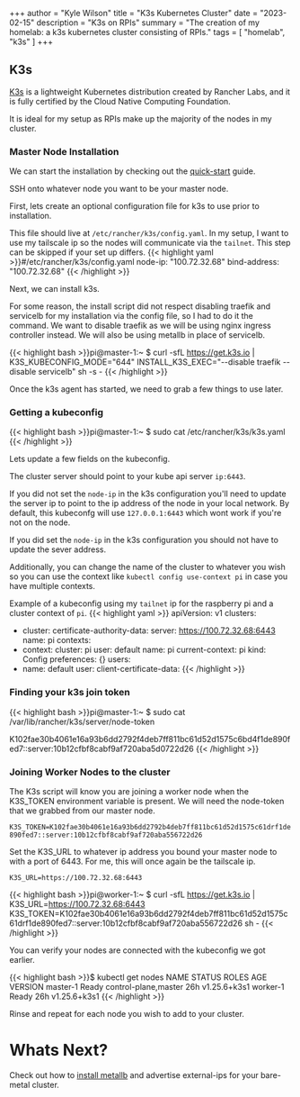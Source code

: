 +++
author = "Kyle Wilson"
title = "K3s Kubernetes Cluster"
date = "2023-02-15"
description = "K3s on RPIs"
summary = "The creation of my homelab: a k3s kubernetes cluster consisting of RPIs."
tags = [
    "homelab",
    "k3s"
]
+++

## K3s
[K3s](https://docs.k3s.io/) is a lightweight Kubernetes distribution created by Rancher Labs, and it is fully certified by the Cloud Native Computing Foundation.

It is ideal for my setup as RPIs make up the majority of the nodes in my cluster.


### Master Node Installation
We can start the installation by checking out the [quick-start](https://docs.k3s.io/quick-start) guide.

SSH onto whatever node you want to be your master node.

First, lets create an optional configuration file for k3s to use prior to installation. 

This file should live at `/etc/rancher/k3s/config.yaml`. In my setup, I want to use my tailscale ip so the nodes will communicate via the `tailnet`. This step can be skipped if your set up differs.
{{< highlight yaml >}}#/etc/rancher/k3s/config.yaml
node-ip: "100.72.32.68"
bind-address: "100.72.32.68"
{{< /highlight >}}

Next, we can install k3s. 

For some reason, the install script did not respect disabling traefik and servicelb for my installation via the config file, so I had to do it the command. We want to disable traefik as we will be using nginx ingress controller instead. We will also be using metallb in place of servicelb.

{{< highlight bash >}}pi@master-1:~ $ curl -sfL https://get.k3s.io | K3S_KUBECONFIG_MODE="644" INSTALL_K3S_EXEC="--disable traefik --disable servicelb" sh -s -
{{< /highlight >}}

Once the k3s agent has started, we need to grab a few things to use later.

### Getting a kubeconfig
{{< highlight bash >}}pi@master-1:~ $ sudo cat /etc/rancher/k3s/k3s.yaml {{< /highlight >}}

Lets update a few fields on the kubeconfig.

The cluster server should point to your kube api server `ip:6443`. 

If you did not set the `node-ip` in the k3s configuration you'll need to update the server ip to point to the ip address of the node in your local network. By default, this kubeconfg will use `127.0.0.1:6443` which wont work if you're not on the node.

If you did set the `node-ip` in the k3s configuration you should not have to update the sever address.

Additionally, you can change the name of the cluster to whatever you wish so you can use the context like `kubectl config use-context pi` in case you have multiple contexts.

Example of a kubeconfig using my `tailnet` ip for the raspberry pi and a cluster context of `pi`.
{{< highlight yaml >}}
apiVersion: v1
clusters:
- cluster:
    certificate-authority-data: <certificate-authority-data>
    server: https://100.72.32.68:6443
  name: pi
contexts:
- context:
    cluster: pi
    user: default
  name: pi
current-context: pi
kind: Config
preferences: {}
users:
- name: default
  user:
    client-certificate-data: <client-certificate-data>
{{< /highlight >}}

### Finding your k3s join token

{{< highlight bash >}}pi@master-1:~ $ sudo cat /var/lib/rancher/k3s/server/node-token

K102fae30b4061e16a93b6dd2792f4deb7ff811bc61d52d1575c6bd4f1de890fed7::server:10b12cfbf8cabf9af720aba5d0722d26
{{< /highlight >}}

### Joining Worker Nodes to the cluster

The K3s script will know you are joining a worker node when the K3S_TOKEN environment variable is present. We will need the node-token that we grabbed from our master node.

`K3S_TOKEN=K102fae30b4061e16a93b6dd2792b4deb7ff811bc61d52d1575c61drf1de890fed7::server:10b12cfbf8cabf9af720aba556722d26`

Set the K3S_URL to whatever ip address you bound your master node to with a port of 6443.
For me, this will once again be the tailscale ip.

`K3S_URL=https://100.72.32.68:6443`

{{< highlight bash >}}pi@worker-1:~ $  curl -sfL https://get.k3s.io | K3S_URL=https://100.72.32.68:6443 K3S_TOKEN=K102fae30b4061e16a93b6dd2792f4deb7ff811bc61d52d1575c61drf1de890fed7::server:10b12cfbf8cabf9af720aba556722d26 sh -
{{< /highlight >}}

You can verify your nodes are connected with the kubeconfig we got earlier.

{{< highlight bash >}}$ kubectl get nodes
NAME       STATUS   ROLES                  AGE     VERSION
master-1   Ready    control-plane,master   26h     v1.25.6+k3s1
worker-1   Ready    <none>                 26h     v1.25.6+k3s1
{{< /highlight >}}

Rinse and repeat for each node you wish to add to your cluster.

# Whats Next?

Check out how to [install metallb](/posts/installing-metallb-on-k3s-rpi-cluster-with-tailscale/) and advertise external-ips for your bare-metal cluster.